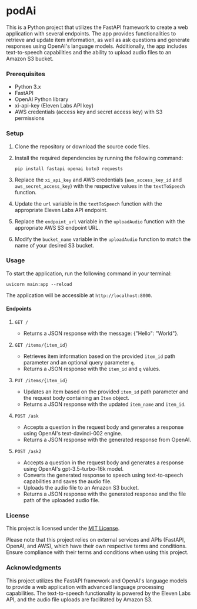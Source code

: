 # podAi

This is a Python project that utilizes the FastAPI framework to create a web application with several endpoints. The app provides functionalities to retrieve and update item information, as well as ask questions and generate responses using OpenAI's language models. Additionally, the app includes text-to-speech capabilities and the ability to upload audio files to an Amazon S3 bucket.

### Prerequisites
- Python 3.x
- FastAPI
- OpenAI Python library
- xi-api-key (Eleven Labs API key)
- AWS credentials (access key and secret access key) with S3 permissions

### Setup

1. Clone the repository or download the source code files.

2. Install the required dependencies by running the following command:
   ```
   pip install fastapi openai boto3 requests
   ```

3. Replace the `xi_api_key` and AWS credentials (`aws_access_key_id` and `aws_secret_access_key`) with the respective values in the `textToSpeech` function.

4. Update the `url` variable in the `textToSpeech` function with the appropriate Eleven Labs API endpoint.

5. Replace the `endpoint_url` variable in the `uploadAudio` function with the appropriate AWS S3 endpoint URL.

6. Modify the `bucket_name` variable in the `uploadAudio` function to match the name of your desired S3 bucket.

### Usage

To start the application, run the following command in your terminal:
```
uvicorn main:app --reload
```

The application will be accessible at `http://localhost:8000`.

#### Endpoints

1. `GET /`
   - Returns a JSON response with the message: {"Hello": "World"}.

2. `GET /items/{item_id}`
   - Retrieves item information based on the provided `item_id` path parameter and an optional query parameter `q`.
   - Returns a JSON response with the `item_id` and `q` values.

3. `PUT /items/{item_id}`
   - Updates an item based on the provided `item_id` path parameter and the request body containing an `Item` object.
   - Returns a JSON response with the updated `item_name` and `item_id`.

4. `POST /ask`
   - Accepts a question in the request body and generates a response using OpenAI's text-davinci-002 engine.
   - Returns a JSON response with the generated response from OpenAI.

5. `POST /ask2`
   - Accepts a question in the request body and generates a response using OpenAI's gpt-3.5-turbo-16k model.
   - Converts the generated response to speech using text-to-speech capabilities and saves the audio file.
   - Uploads the audio file to an Amazon S3 bucket.
   - Returns a JSON response with the generated response and the file path of the uploaded audio file.

### License

This project is licensed under the [MIT License](LICENSE).

Please note that this project relies on external services and APIs (FastAPI, OpenAI, and AWS), which have their own respective terms and conditions. Ensure compliance with their terms and conditions when using this project.

### Acknowledgments

This project utilizes the FastAPI framework and OpenAI's language models to provide a web application with advanced language processing capabilities. The text-to-speech functionality is powered by the Eleven Labs API, and the audio file uploads are facilitated by Amazon S3.
